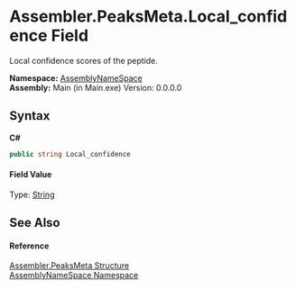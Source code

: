 # Assembler.PeaksMeta.Local_confidence Field
 

Local confidence scores of the peptide.

**Namespace:**&nbsp;<a href="6bcc80ef-5cfd-db5f-1eb2-7297d1c16397">AssemblyNameSpace</a><br />**Assembly:**&nbsp;Main (in Main.exe) Version: 0.0.0.0

## Syntax

**C#**<br />
``` C#
public string Local_confidence
```


#### Field Value
Type: <a href="http://msdn2.microsoft.com/en-us/library/s1wwdcbf" target="_blank">String</a>

## See Also


#### Reference
<a href="d66b6033-d585-8fda-e7ad-b8d171d844c1">Assembler.PeaksMeta Structure</a><br /><a href="6bcc80ef-5cfd-db5f-1eb2-7297d1c16397">AssemblyNameSpace Namespace</a><br />
